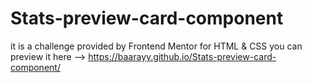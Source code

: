 # Stats-preview-card-component
it is a challenge provided by Frontend Mentor for HTML & CSS 
you can preview it here --> https://baarayy.github.io/Stats-preview-card-component/

